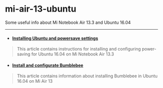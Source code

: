 # mi-air-13-ubuntu
Some useful info about Mi Notebook Air 13.3 and Ubuntu 16.04
***
* #### [Installing Ubuntu and powersave settings](https://github.com/andrewozhegov/mi-air-13-ubuntu/blob/master/powersave.md)
> This article contains instructions for installing and configuring power-saving for Ubuntu 16.04 on Mi Notebook Air 13.3

* #### [Install and configurate Bumblebee](https://github.com/andrewozhegov/mi-air-13-ubuntu/blob/master/bumblebees.md)
> This article contains information about installing Bumblebee in Ubuntu 16.04 on Mi Air 13

